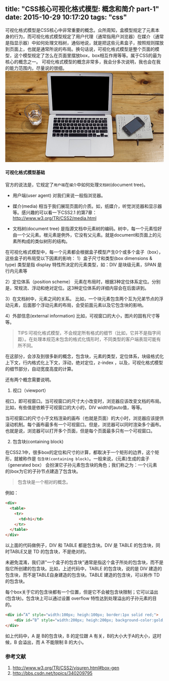 title: "CSS核心可视化格式模型: 概念和简介 part-1"
date: 2015-10-29 10:17:20
tags: "css"
---
可视化格式模型是CSS核心中非常重要的概念。众所周知，盒模型规定了元素本身的行为，而可视化格式模型规定了用户代理（通常指用户浏览器）在媒介（通常是指显示器）中如何处理文档树，通俗地说，就是把这些元素盒子，按照规则摆放到页面上，也就是通常所说的布局。换句话说，可视化格式模型是整个页面的模型，这个模型规定了怎么在页面里摆放box，box相互作用等等。属于CSS的最为核心的概念之一。
可视化格式模型的概念非常多，我会分多次说明，我也会在我的能力范围内，尽量说的很细。
![genie.github.io](/assets/57.png)
<!--more--> 


#### 可视化格式模型基础
官方的说法是，它规定了`用户端`在`媒介`中如何处理`文档树`(document tree)。
- 用户端(user agent)
对我们来说一般指浏览器。

- 媒介(media)
相当于我们展现页面的介质。如，纸媒介，听觉浏览器和显示器等。感兴趣的可以看一下CSS2.1 的第7章：http://www.w3.org/TR/CSS2/media.html

- 文档树(document tree)
是指源文档中元素树的编码。树中，每一个元素恰好由一个父元素。根元素是例外，它没有父元素。就是document和页面上的元素所构成的类似树形的结构。


在可视化格式模型中，每一个元素都会根据盒子模型产生0个或多个盒子（box），这些盒子的布局受以下因素的影响：
1）盒子尺寸和类型(box dimensions & type)
类型是指 display 特性所决定的元素类型，如：DIV 是块级元素，SPAN 是行内元素等

2）定位体系（position scheme）
元素在布局时，根据3种定位体系定位。分别是，常规流、浮动和绝对定位。这3种定位体系的详细内容会在后面讲到。

3）在文档树中，元素之间的关系。
比如，一个块元素包含两个互为兄弟节点的浮动元素，后面那个浮动元素的布局，会受前面元素以及它包含块的影响。

4）外部信息(external information)
比如，可视窗口的大小，图片的固有尺寸等等。


> TIPS:可视化格式模型，不会规定所有格式的细节（比如，它并不是指字间距）。在处理本规范未包含的格式化情形时，不同类型的客户端表现可能有所不同。

在这部分，会涉及到很多新的概念，包含块，元素的类型，定位体系，块级格式化上下文，行内格式化上下文，浮动，绝对定位，z-index ，以及，可视化格式模型的细节部分，自动宽度高度的计算。


还有两个概念需要说明。

1) 视口（viewport）

视口，即可视窗口。当可视窗口的尺寸大小改变时，浏览器应该改变文档的布局。比如，有些值是依赖于可视窗口的大小的，DIV width的auto值，等等。

当可视窗口的尺寸小于文档渲染的画布（也就是页面）的大小时，浏览器应该提供滚动机制。每个画布最多有一个可视窗口。但是，浏览器可以同时渲染多个画布。也就是说，浏览器可以打开多个页面，但是每个页面最多只有一个可视窗口。

2) 包含块(containing block)

在CSS2.1中，很多box的定位和尺寸的计算，都取决于一个矩形的边界，这个矩形，就被称作是 `包含块(containing block)`。一般来说，(元素)生成的盒子（generated box） 会扮演它子孙元素包含块的角色；我们称之为：一个(元素的)box为它的子孙节点建造了包含块。

> 包含块是一个相对的概念。

例如：
```html
<div>
  <table>
    <tr>
      <td>hi</td>
    </tr>
  </table>
</div>
```

以上面的代码做例子，DIV 和 TABLE 都是包含块。DIV 是 TABLE 的包含块，同时TABLE又是 TD 的包含块，不是绝对的。

未避免混淆，我们讲"一个盒子的包含块"通常是指这个盒子所处的包含块，而不是指它所创建的包含块。比如，上述代码中，TABLE 的包含块，说的是 DIV 建造的包含块，而不是TABLE自身建造的包含块。TABLE 建造的包含块，可以称作 TD 的包含块。

每个box关于它的包含块都有一个位置，但是它不会被包含块限制；它可以溢出(包含块)。包含块上可以通过设置 overflow 特性达到处理溢出的子孙元素的目的。

```html
<div id=”A” style="width:100px; heigh:100px; border:1px solid red;">
    <div id=“B” style="width:200px; heigh:200px; background-color:gold;">hello</div>
</div>
```

如上代码中，A 是 B的包含块，B 的定位跟 A 有关，B的大小大于A的大小，这时候，B 会溢出，而 A 不能限制 B 的大小。


### 参考文献
1. http://www.w3.org/TR/CSS2/visuren.html#box-gen
2. http://bbs.csdn.net/topics/340209795

